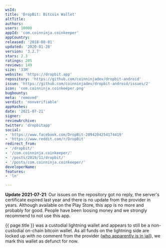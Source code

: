 ```yaml
---
wsId: 
title: 'DropBit: Bitcoin Wallet'
altTitle: 
authors: 
users: 10000
appId: 'com.coinninja.coinkeeper'
appCountry: 
released: '2018-08-01'
updated: '2020-01-28'
version: '3.2.7'
stars: 2.3
ratings: 205
reviews: 149
size: '33M'
website: 'https://dropbit.app'
repository: 'https://github.com/coinninjadev/dropbit-android'
issue: 'https://github.com/coinninjadev/dropbit-android/issues/2'
icon: 'com.coinninja.coinkeeper.png'
bugbounty: 
meta: 'removed'
verdict: 'nonverifiable'
appHashes: 
date: '2021-07-21'
signer: 
reviewArchive: 
twitter: 'dropbitapp'
social:
- 'https://www.facebook.com/DropBit-2094204254174419'
- 'https://www.reddit.com/r/DropBit'
redirect_from:
- '/dropbit/'
- '/com.coinninja.coinkeeper/'
- '/posts/2019/11/dropbit/'
- '/posts/com.coinninja.coinkeeper/'
developerName: 
features:
- 'ln'

---
```


**Update 2021-07-21**: Our issues on the repository got no reply, the server's
certificate expired last year and there is no update from the provider in years.
Although available on the Play Store, this app is no more and probably for good.
People have been loosing money and we strongly recommend to not use this app.

{{ page.title }} was a custodial lightning wallet and appears to still be a non-custodial
on-chain bitcoin wallet. As all funds on the lightning side are locked up with
no comment from the provider
([who apparently is in jail](https://www.reddit.com/r/DropBit/comments/fmgoad/sats_stuck_in_dropbit_lightning_side/)),
we mark this wallet as defunct for now.
